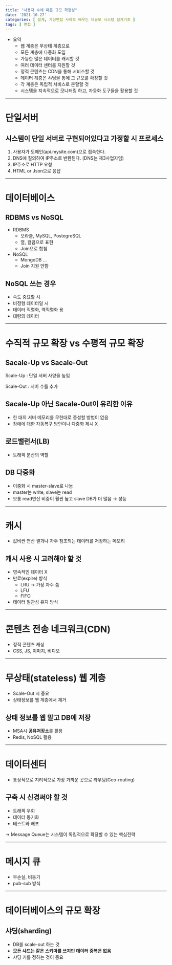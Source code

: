 ```yaml
---
title: "사용자 수에 따른 규모 확장성"
date: '2021-10-27'
categories: [ 설계, 가상면접 사례로 배우는 대규모 시스템 설계기초 ]
tags: [ 면접 ]
---
```


- 요약
  - 웹 계층은 무상태 계층으로
  - 모든 계층에 다중화 도입
  - 가능한 많은 데이터를 캐시할 것
  - 여러 데이터 센터를 지원할 것
  - 정적 콘텐츠는 CDN을 통해 서비스할 것
  - 데이터 계층은 샤딩을 통에 그 규모를 확장할 것
  - 각 계층은 독립적 서비스로 분할할 것
  - 시스템을 지속적으로 모니터링 하고, 자동화 도구들을 활용할 것

---

# 단일서버

## 시스템이 단일 서버로 구현되어있다고 가정할 시 프로세스

1. 사용자가 도메인(api.mysite.com)으로 접속한다.
2. DNS에 질의하여 IP주소로 반환된다. (DNS는 제3사업자임)
3. IP주소로 HTTP 요청
4. HTML or Json으로 응답

---

# 데이터베이스

## RDBMS vs NoSQL

- RDBMS
  - 오라클, MySQL, PostegreSQL
  - 열, 컬럼으로 표현
  - Join으로 합침
- NoSQL
  - MongoDB ...
  - Join 지원 안함

## NoSQL 쓰는 경우

- 속도 중요할 시
- 비정형 데이터일 시
- 데이터 직렬화, 역직렬화 용
- 대량의 데이터

---

# 수직적 규모 확장 vs 수평적 규모 확장

## Sacale-Up vs Sacale-Out

Scale-Up : 단일 서버 사양을 높임

Scale-Out : 서버 수를 추가

## Sacale-Up 아닌 Sacale-Out이 유리한 이유

- 한 대의 서버 메모리를 무한대로 증설할 방법이 없음
- 장애에 대한 자동복구 방안이나 다중화 제시 X

## 로드밸런서(LB)

- 트래픽 분산의 역할

## DB 다중화

- 이중화 시 master-slave로 나눔
- master는 write, slave는 read
- 보통 read연산 비중이 훨씬 높고 slave DB가 더 많음 → 성능

---

# 캐시

- 값비싼 연산 결과나 자주 참조되는 데이터를 저장하는 메모리

## 캐시 사용 시 고려해야 할 것

- 영속적인 데이터 X
- 만료(expire) 방식
  - LRU → 가장 자주 씀
  - LFU
  - FIFO
- 데이터 일관성 유지 방식

---

# 콘텐츠 전송 네크워크(CDN)

- 정적 콘텐츠 캐싱
- CSS, JS, 이미지, 비디오

---

# 무상태(stateless) 웹 계층

- Scale-Out 시 중요
- 상태정보를 웹 계층에서 제거

## 상태 정보를 웹 말고 DB에 저장

- MSA시 **공유저장소**를 활용
- Redis, NoSQL 활용

---

# 데이터센터

- 통상적으로 지리적으로 가장 가까운 곳으로 라우팅(Geo-routing)

## 구축 시 신경써야 할 것

- 트래픽 우회
- 데이터 동기화
- 테스트와 배포

→ Message Queue는 시스템이 독립적으로 확장할 수 있는 핵심전략

---

# 메시지 큐

- 무손실, 비동기
- pub-sub 방식

---

# 데이터베이스의 규모 확장

## 샤딩(sharding)

- DB를 scale-out 하는 것
- **모든 샤드는 같은 스키마를 쓰지만 데이터 중복은 없음**
- 샤딩 키를 정하는 것이 중요
